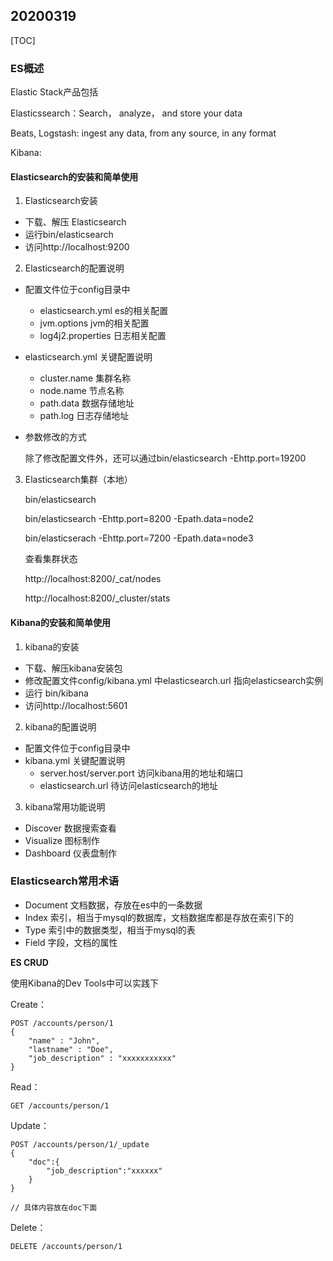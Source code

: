 ## 20200319

[TOC]

### ES概述

Elastic Stack产品包括 

Elasticssearch：Search， analyze， and store your data

Beats, Logstash: ingest any data, from any source, in any format

Kibana:

#### Elasticsearch的安装和简单使用

1. Elasticsearch安装

* 下载、解压 Elasticsearch
* 运行bin/elasticsearch
* 访问http://localhost:9200

2. Elasticsearch的配置说明

* 配置文件位于config目录中

  * elasticsearch.yml  es的相关配置
  * jvm.options jvm的相关配置
  * log4j2.properties 日志相关配置

* elasticsearch.yml 关键配置说明

  * cluster.name 集群名称
  * node.name 节点名称
  * path.data 数据存储地址
  * path.log 日志存储地址

* 参数修改的方式

  除了修改配置文件外，还可以通过bin/elasticsearch -Ehttp.port=19200

3. Elasticsearch集群（本地）

   bin/elasticsearch

   bin/elasticsearch -Ehttp.port=8200 -Epath.data=node2

   bin/elasticserach -Ehttp.port=7200 -Epath.data=node3

   查看集群状态

   http://localhost:8200/_cat/nodes

   http://localhost:8200/_cluster/stats

#### Kibana的安装和简单使用

1. kibana的安装

* 下载、解压kibana安装包
* 修改配置文件config/kibana.yml 中elasticsearch.url 指向elasticsearch实例
* 运行 bin/kibana
* 访问http://localhost:5601

2. kibana的配置说明

* 配置文件位于config目录中
* kibana.yml 关键配置说明
  * server.host/server.port 访问kibana用的地址和端口
  * elasticsearch.url 待访问elasticsearch的地址

3. kibana常用功能说明

* Discover 数据搜索查看
* Visualize 图标制作
* Dashboard 仪表盘制作

### Elasticsearch常用术语

* Document 文档数据，存放在es中的一条数据
* Index 索引，相当于mysql的数据库，文档数据库都是存放在索引下的
* Type 索引中的数据类型，相当于mysql的表
* Field 字段，文档的属性

**ES CRUD**

使用Kibana的Dev Tools中可以实践下

Create：

```shell
POST /accounts/person/1
{
    "name" : "John",
    "lastname" : "Doe",
    "job_description" : "xxxxxxxxxxx"
}
```

Read：

```shell
GET /accounts/person/1
```

Update：

```shell
POST /accounts/person/1/_update
{
    "doc":{
        "job_description":"xxxxxx"
    }
}

// 具体内容放在doc下面
```

Delete：

```shell
DELETE /accounts/person/1
```

